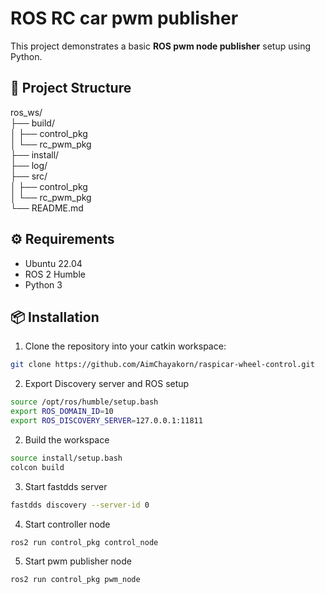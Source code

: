 # ROS RC car pwm publisher
This project demonstrates a basic **ROS pwm node publisher** setup using Python.

## 🧱 Project Structure

ros_ws/  
├── build/  
│ ├── control_pkg  
│ └── rc_pwm_pkg  
├── install/  
├── log/  
├── src/  
│ ├── control_pkg  
│ └── rc_pwm_pkg  
└── README.md  

## ⚙️ Requirements

- Ubuntu 22.04
- ROS 2 Humble
- Python 3

## 📦 Installation

1. Clone the repository into your catkin workspace:

```bash
git clone https://github.com/AimChayakorn/raspicar-wheel-control.git

```

2. Export Discovery server and ROS setup
```bash
source /opt/ros/humble/setup.bash
export ROS_DOMAIN_ID=10
export ROS_DISCOVERY_SERVER=127.0.0.1:11811
```

2.  Build the workspace

```bash
source install/setup.bash
colcon build
```

3. Start fastdds server

```bash
fastdds discovery --server-id 0
```

4. Start controller node
```bash
ros2 run control_pkg control_node
```

5. Start pwm publisher node

```bash
ros2 run control_pkg pwm_node
```